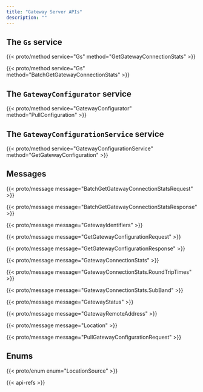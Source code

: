 ```yaml
---
title: "Gateway Server APIs"
description: ""
---
```


## The `Gs` service

{{< proto/method service="Gs" method="GetGatewayConnectionStats" >}}

{{< proto/method service="Gs" method="BatchGetGatewayConnectionStats" >}}

## The `GatewayConfigurator` service

{{< proto/method service="GatewayConfigurator" method="PullConfiguration" >}}

## The `GatewayConfigurationService` service

{{< proto/method service="GatewayConfigurationService" method="GetGatewayConfiguration" >}}

## Messages

{{< proto/message message="BatchGetGatewayConnectionStatsRequest" >}}

{{< proto/message message="BatchGetGatewayConnectionStatsResponse" >}}

{{< proto/message message="GatewayIdentifiers" >}}

{{< proto/message message="GetGatewayConfigurationRequest" >}}

{{< proto/message message="GetGatewayConfigurationResponse" >}}

{{< proto/message message="GatewayConnectionStats" >}}

{{< proto/message message="GatewayConnectionStats.RoundTripTimes" >}}

{{< proto/message message="GatewayConnectionStats.SubBand" >}}

{{< proto/message message="GatewayStatus" >}}

{{< proto/message message="GatewayRemoteAddress" >}}

{{< proto/message message="Location" >}}

{{< proto/message message="PullGatewayConfigurationRequest" >}}

## Enums

{{< proto/enum enum="LocationSource" >}}

{{< api-refs >}}
